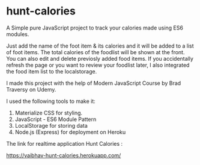 # hunt-calories
A Simple pure JavaScript project to track your calories made using ES6 modules.

Just add the name of the foot item & its calories and it will be added to a list of foot items. The total calories of the foodlist will be shown at the front. You can also edit and delete previosly added food items.
If you accidentally refresh the page or you want to review your foodlist later, I also integrated the food item list to the localstorage.

I made this project with the help of Modern JavaScript Course by Brad Traversy on Udemy. 

I used the following tools to make it:
1. Materialize CSS for styling.
2. JavaScript - ES6 Module Pattern
3. LocalStorage for storing data
4. Node.js (Express) for deployment on Heroku

The link for realtime application Hunt Calories :

https://vaibhav-hunt-calories.herokuapp.com/
